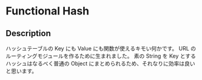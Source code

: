 Functional Hash
========================

Description
------------------------

ハッシュテーブルの Key にも Value にも関数が使えるキモい何かです。
URL のルーティングモジュールを作るために生まれました。
素の String を Key とするハッシュはなるべく普通の Object にまとめられるため、それなりに効率は良いと思います。